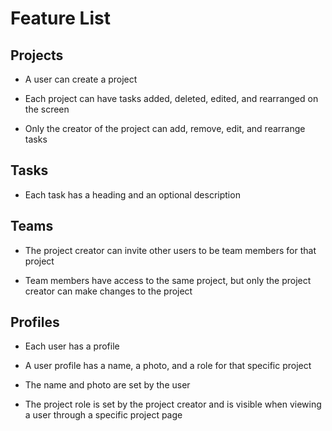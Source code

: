 # Feature List

## Projects

* A user can create a project
  
* Each project can have tasks added, deleted, edited, and rearranged on the screen

* Only the creator of the project can add, remove, edit, and rearrange tasks
  
## Tasks

* Each task has a heading and an optional description

## Teams

* The project creator can invite other users to be team members for that project

* Team members have access to the same project, but only the project creator can make changes to the project

## Profiles

* Each user has a profile

* A user profile has a name, a photo, and a role for that specific project

* The name and photo are set by the user

* The project role is set by the project creator and is visible when viewing a user through a specific project page
  